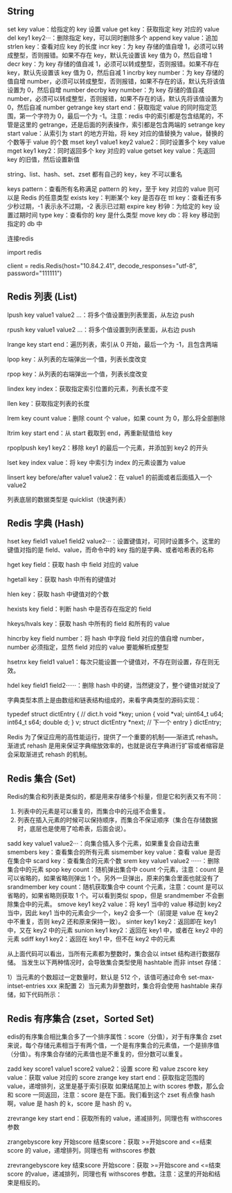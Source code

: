 ## String
set key value：给指定的 key 设置 value
get key：获取指定 key 对应的 value
del key1 key2···：删除指定 key，可以同时删除多个
append key value：追加
strlen key：查看对应 key 的长度
incr key：为 key 存储的值自增 1，必须可以转成整型，否则报错。如果不存在 key，默认先设置该 key 值为 0，然后自增 1
decr key：为 key 存储的值自减 1，必须可以转成整型，否则报错。如果不存在 key，默认先设置该 key 值为 0，然后自减 1
incrby key number：为 key 存储的值自增 number，必须可以转成整型，否则报错，如果不存在的话，默认先将该值设置为 0，然后自增 number
decrby key number：为 key 存储的值自减 number，必须可以转成整型，否则报错，如果不存在的话，默认先将该值设置为 0，然后自减 number
getrange key start end：获取指定 value 的同时指定范围，第一个字符为 0，最后一个为 -1。注意：redis 中的索引都是包含结尾的，不管是这里的 getrange，还是后面的列表操作，索引都是包含两端的
setrange key start value：从索引为 start 的地方开始，将 key 对应的值替换为 value，替换的个数等于 value 的个数
mset key1 value1 key2 value2：同时设置多个 key value
mget key1 key2：同时返回多个 key 对应的 value
getset key value：先返回 key 的旧值，然后设置新值

string、list、hash、set、zset 都有自己的 key，key 不可以重名

keys pattern：查看所有名称满足 pattern 的 key，至于 key 对应的 value 则可以是 Redis 的任意类型
exists key：判断某个 key 是否存在
ttl key：查看还有多少秒过期，-1 表示永不过期，-2 表示已过期
expire key 秒钟：为给定的 key 设置过期时间
type key：查看你的 key 是什么类型
move key db：将 key 移动到指定的 db 中

连接redis

import redis

client = redis.Redis(host="10.84.2.41", decode_responses="utf-8", password="111111")

## Redis 列表 (List)

lpush key value1 value2 ...：将多个值设置到列表里面，从左边 push

rpush key value1 value2 ...：将多个值设置到列表里面，从右边 push

lrange key start end：遍历列表，索引从 0 开始，最后一个为 -1，且包含两端

lpop key：从列表的左端弹出一个值，列表长度改变

rpop key：从列表的右端弹出一个值，列表长度改变

lindex key index：获取指定索引位置的元素，列表长度不变

llen key：获取指定列表的长度

lrem key count value：删除 count 个 value，如果 count 为 0，那么将全部删除

ltrim key start end：从 start 截取到 end，再重新赋值给 key

rpoplpush key1 key2：移除 key1 的最后一个元素，并添加到 key2 的开头

lset key index value：将 key 中索引为 index 的元素设置为 value

linsert key before/after value1 value2：在 value1 的前面或者后面插入一个 value2

列表底层的数据类型是 quicklist（快速列表）

## Redis 字典 (Hash)

hset key field1 value1 field2 value2···：设置键值对，可同时设置多个。这里的键值对指的是 field、value，而命令中的 key 指的是字典、或者哈希表的名称

hget key field：获取 hash 中 field 对应的 value

hgetall key：获取 hash 中所有的键值对

hlen key：获取 hash 中键值对的个数

hexists key field：判断 hash 中是否存在指定的 field

hkeys/hvals key：获取 hash 中所有的 field 和所有的 value

hincrby key field number：将 hash 中字段 field 对应的值自增 number，number 必须指定，显然 field 对应的 value 要能解析成整型

hsetnx key field1 value1：每次只能设置一个键值对，不存在则设置，存在则无效。

hdel key field1 field2······：删除 hash 中的键，当然键没了，整个键值对就没了

字典类型本质上是由数组和链表结构组成的，来看字典类型的源码实现：

typedef struct dictEntry { // dict.h
    void *key;
    union {
        void *val;
        uint64_t u64;
        int64_t s64;
        double d;
    } v;
    struct dictEntry *next; // 下一个 entry
} dictEntry;

Redis 为了保证应用的高性能运行，提供了一个重要的机制——渐进式 rehash。 渐进式 rehash 是用来保证字典缩放效率的，也就是说在字典进行扩容或者缩容是会采取渐进式 rehash 的机制。


## Redis 集合 (Set)

Redis的集合和列表是类似的，都是用来存储多个标量，但是它和列表又有不同：

1. 列表中的元素是可以重复的，而集合中的元组不会重复。
2. 列表在插入元素的时候可以保持顺序，而集合不保证顺序（集合在存储数据时，底层也是使用了哈希表，后面会说）。

sadd key value1 value2···：向集合插入多个元素，如果重复会自动去重
smembers key：查看集合的所有元素
sismember key value：查看 value 是否在集合中
scard key：查看集合的元素个数
srem key value1 value2 ······：删除集合中的元素
spop key count：随机弹出集合中 count 个元素，注意：count 是可以省略的，如果省略则弹出 1 个。另外一旦弹出，原来的集合里面也就没有了
srandmember key count：随机获取集合中 count 个元素，注意：count 是可以省略的，如果省略则获取 1 个。可以看到类似 spop，但是 srandmember 不会删除集合中的元素。
smove key1 key2 value：将 key1 当中的 value 移动到 key2 当中，因此 key1 当中的元素会少一个，key2 会多一个（前提是 value 在 key2 中不重复，否则 key2 还和原来保持一致）。
sinter key1 key2：返回即在 key1 中，又在 key2 中的元素
sunion key1 key2：返回在 key1 中，或者在 key2 中的元素
sdiff key1 key2：返回在 key1 中，但不在 key2 中的元素

从上面代码可以看出，当所有元素都为整数时，集合会以 intset 结构进行数据存储。 当发生以下两种情况时，会导致集合类型使用 hashtable 而非 intset 存储：

1）当元素的个数超过一定数量时，默认是 512 个，该值可通过命令 set-max-intset-entries xxx 来配置
2）当元素为非整数时，集合将会使用 hashtable 来存储，如下代码所示：

## Redis 有序集合 (zset，Sorted Set)

edis的有序集合相比集合多了一个排序属性：score（分值），对于有序集合 zset 来说，每个存储元素相当于有两个值，一个是有序集合的元素值，一个是排序值（分值）。有序集合存储的元素值也是不重复的，但分数可以重复。

zadd key score1 value1 score2 value2：设置 score 和 value
zscore key value：获取 value 对应的 score
zrange key start end：获取指定范围的 value，递增排列，这里是基于索引获取
如果结尾加上 with scores 参数，那么会和 score 一同返回，注意：score 是在下面。我们看到这个 zset 有点像 hash 啊，value 是 hash 的 k，score 是 hash 的 v。

zrevrange key start end：获取所有的 value，递减排列，同理也有 withscores 参数

zrangebyscore key 开始score 结束score：获取 >=开始score  and <=结束score 的 value，递增排列，同理也有 withscores 参数

zrevrangebyscore key 结束score 开始score：获取 >=开始score and <=结束score 的value，递减排列，同理也有 withscores 参数。注意：这里的开始和结束是相反的。

